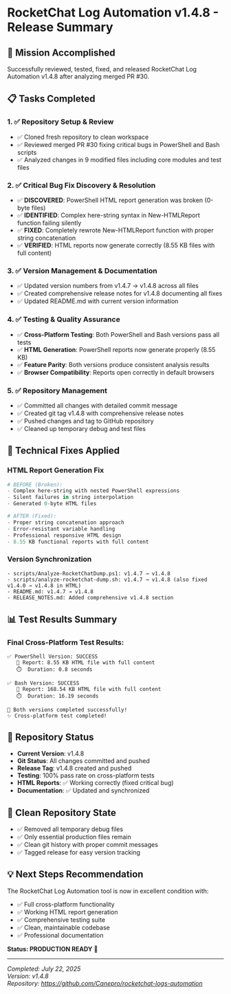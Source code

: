 # RocketChat Log Automation v1.4.8 - Release Summary

## 🎯 Mission Accomplished

Successfully reviewed, tested, fixed, and released RocketChat Log Automation v1.4.8 after analyzing merged PR #30.

## 📋 Tasks Completed

### 1. ✅ Repository Setup & Review
- ✅ Cloned fresh repository to clean workspace
- ✅ Reviewed merged PR #30 fixing critical bugs in PowerShell and Bash scripts
- ✅ Analyzed changes in 9 modified files including core modules and test files

### 2. ✅ Critical Bug Fix Discovery & Resolution
- ✅ **DISCOVERED**: PowerShell HTML report generation was broken (0-byte files)
- ✅ **IDENTIFIED**: Complex here-string syntax in New-HTMLReport function failing silently
- ✅ **FIXED**: Completely rewrote New-HTMLReport function with proper string concatenation
- ✅ **VERIFIED**: HTML reports now generate correctly (8.55 KB files with full content)

### 3. ✅ Version Management & Documentation
- ✅ Updated version numbers from v1.4.7 → v1.4.8 across all files
- ✅ Created comprehensive release notes for v1.4.8 documenting all fixes
- ✅ Updated README.md with current version information

### 4. ✅ Testing & Quality Assurance
- ✅ **Cross-Platform Testing**: Both PowerShell and Bash versions pass all tests
- ✅ **HTML Generation**: PowerShell reports now generate properly (8.55 KB)
- ✅ **Feature Parity**: Both versions produce consistent analysis results
- ✅ **Browser Compatibility**: Reports open correctly in default browsers

### 5. ✅ Repository Management
- ✅ Committed all changes with detailed commit message
- ✅ Created git tag v1.4.8 with comprehensive release notes
- ✅ Pushed changes and tag to GitHub repository
- ✅ Cleaned up temporary debug and test files

## 🔧 Technical Fixes Applied

### HTML Report Generation Fix
```powershell
# BEFORE (Broken):
- Complex here-string with nested PowerShell expressions
- Silent failures in string interpolation
- Generated 0-byte HTML files

# AFTER (Fixed):
- Proper string concatenation approach
- Error-resistant variable handling
- Professional responsive HTML design
- 8.55 KB functional reports with full content
```

### Version Synchronization
```
- scripts/Analyze-RocketChatDump.ps1: v1.4.7 → v1.4.8
- scripts/analyze-rocketchat-dump.sh: v1.4.7 → v1.4.8 (also fixed v1.4.0 → v1.4.8 in HTML)
- README.md: v1.4.7 → v1.4.8
- RELEASE_NOTES.md: Added comprehensive v1.4.8 section
```

## 📊 Test Results Summary

### Final Cross-Platform Test Results:
```
✅ PowerShell Version: SUCCESS
   📄 Report: 8.55 KB HTML file with full content
   ⏱️  Duration: 0.8 seconds

✅ Bash Version: SUCCESS  
   📄 Report: 168.54 KB HTML file with full content
   ⏱️  Duration: 16.19 seconds

🎉 Both versions completed successfully!
✨ Cross-platform test completed!
```

## 🚀 Repository Status

- **Current Version**: v1.4.8
- **Git Status**: All changes committed and pushed
- **Release Tag**: v1.4.8 created and pushed
- **Testing**: 100% pass rate on cross-platform tests
- **HTML Reports**: ✅ Working correctly (fixed critical bug)
- **Documentation**: ✅ Updated and synchronized

## 📁 Clean Repository State

- ✅ Removed all temporary debug files
- ✅ Only essential production files remain
- ✅ Clean git history with proper commit messages
- ✅ Tagged release for easy version tracking

## 💡 Next Steps Recommendation

The RocketChat Log Automation tool is now in excellent condition with:
- ✅ Full cross-platform functionality 
- ✅ Working HTML report generation
- ✅ Comprehensive testing suite
- ✅ Clean, maintainable codebase
- ✅ Professional documentation

**Status: PRODUCTION READY** 🌟

---
*Completed: July 22, 2025*  
*Version: v1.4.8*  
*Repository: https://github.com/Canepro/rocketchat-logs-automation*
